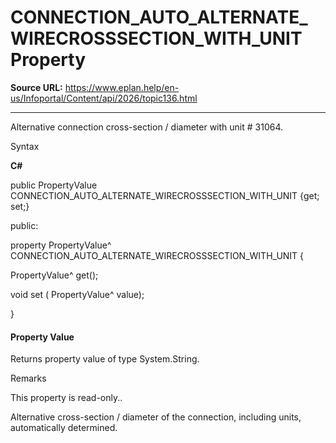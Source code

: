 # CONNECTION_AUTO_ALTERNATE_WIRECROSSSECTION_WITH_UNIT Property

**Source URL:** https://www.eplan.help/en-us/Infoportal/Content/api/2026/topic136.html

---

Alternative connection cross-section / diameter with unit # 31064.

Syntax

**C#**



public PropertyValue CONNECTION_AUTO_ALTERNATE_WIRECROSSSECTION_WITH_UNIT {get; set;}

public:

property PropertyValue^ CONNECTION_AUTO_ALTERNATE_WIRECROSSSECTION_WITH_UNIT {

   PropertyValue^ get();

   void set (    PropertyValue^ value);

}


#### Property Value

Returns property value of type System.String.

Remarks

This property is read-only..

Alternative cross-section / diameter of the connection, including units, automatically determined.
